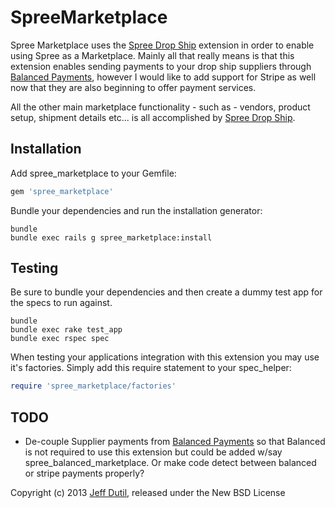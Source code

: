 SpreeMarketplace
================

Spree Marketplace uses the [Spree Drop Ship](https://github.com/jdutil/spree_drop_ship) extension in order to enable using Spree as a Marketplace.  Mainly all that really means is that this extension enables sending payments to your drop ship suppliers through [Balanced Payments](http://balancedpayments.com), however I would like to add support for Stripe as well now that they are also beginning to offer payment services.

All the other main marketplace functionality - such as - vendors, product setup, shipment details etc... is all accomplished by [Spree Drop Ship](https://github.com/jdutil/spree_drop_ship).

Installation
------------

Add spree_marketplace to your Gemfile:

```ruby
gem 'spree_marketplace'
```

Bundle your dependencies and run the installation generator:

```shell
bundle
bundle exec rails g spree_marketplace:install
```

Testing
-------

Be sure to bundle your dependencies and then create a dummy test app for the specs to run against.

```shell
bundle
bundle exec rake test_app
bundle exec rspec spec
```

When testing your applications integration with this extension you may use it's factories.
Simply add this require statement to your spec_helper:

```ruby
require 'spree_marketplace/factories'
```

TODO
----

- De-couple Supplier payments from [Balanced Payments](https://www.balancedpayments.com/) so that Balanced is not required to use this extension but could be added w/say spree_balanced_marketplace.  Or make code detect between balanced or stripe payments properly?

Copyright (c) 2013 [Jeff Dutil](https://github.com/jdutil), released under the New BSD License
